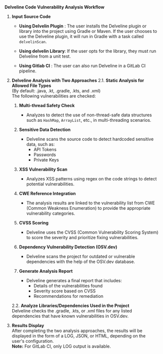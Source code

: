 **Delveline Code Vulnerability Analysis Workflow**

1. **Input Source Code**
   
    - **Using Delvelin Plugin** : The user installs the Delveline plugin or library into the 
      project using Gradle or 
   Maven. If the user chooses to use the Delveline plugin, it will run in Gradle with a task 
   called `delvelinScan`. 
    - **Using delvelin Library**: If the user opts for the library, they must run Delveline from 
      a unit test.

   - **Using Gitlab CI** : The user can also run Delveline in a GitLab CI pipeline.

2. **Delveline Analysis with Two Approaches**
   2.1. **Static Analysis for Allowed File Types**  
   (By default: .java, .kt, .gradle, .kts, and .xml)  
   The following vulnerabilities are checked:
    1. **Multi-thread Safety Check**
        - Analyzes to detect the use of non-thread-safe data structures such as `HashMap`, `ArrayList`, etc., in multi-threading scenarios.

    2. **Sensitive Data Detection**
        - Delveline scans the source code to detect hardcoded sensitive data, such as:
            - API Tokens
            - Passwords
            - Private Keys

    3. **XSS Vulnerability Scan**
        - Analyzes XSS patterns using regex on the code strings to detect potential vulnerabilities.

    4. **CWE Reference Integration**
        - The analysis results are linked to the vulnerability list from CWE (Common Weakness Enumeration) to provide the appropriate vulnerability categories.

    5. **CVSS Scoring**
        - Delveline uses the CVSS (Common Vulnerability Scoring System) to score the severity and prioritize fixing vulnerabilities.

    6. **Dependency Vulnerability Detection (OSV.dev)**
        - Delveline scans the project for outdated or vulnerable dependencies with the help of the OSV.dev database.

    7. **Generate Analysis Report**
        - Delveline generates a final report that includes:
            - Details of the vulnerabilities found
            - Severity score based on CVSS
            - Recommendations for remediation

   2.2. **Analyze Libraries/Dependencies Used in the Project**  
   Delveline checks the .gradle, .kts, or .xml files for any listed dependencies that have known vulnerabilities in OSV.dev.

3. **Results Display**  
   After completing the two analysis approaches, the results will be displayed in the form of a LOG, JSON, or HTML, depending on the user's configuration.  
   **Note:** For GitLab CI, only LOG output is available.